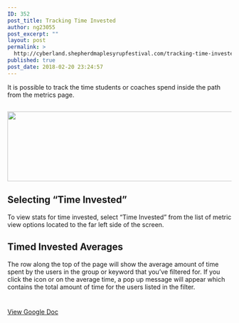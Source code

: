 ```yaml
---
ID: 352
post_title: Tracking Time Invested
author: ng23055
post_excerpt: ""
layout: post
permalink: >
  http://cyberland.shepherdmaplesyrupfestival.com/tracking-time-invested
published: true
post_date: 2018-02-20 23:24:57
---
```

It is possible to track the time students or coaches spend inside the path from the metrics page.
<h2><img title="" src="http://cyberland.shepherdmaplesyrupfestival.com/wp-content/uploads/2018/02/null-24.png" alt="" width="624" height="157" /></h2>
<h2>Selecting “Time Invested”</h2>
To view stats for time invested, select “Time Invested” from the list of metric view options located to the far left side of the screen.
<h2>Timed Invested Averages</h2>
The row along the top of the page will show the average amount of time spent by the users in the group or keyword that you’ve filtered for. If you click the icon or on the average time, a pop up message will appear which contains the total amount of time for the users listed in the filter.

#

<a href="https://docs.google.com/document/d/1J_xCnqFvOga4V16Vu62_ZZZqcUXCemIVekVjSqcvYFc/edit?usp=sharing">View Google Doc</a>